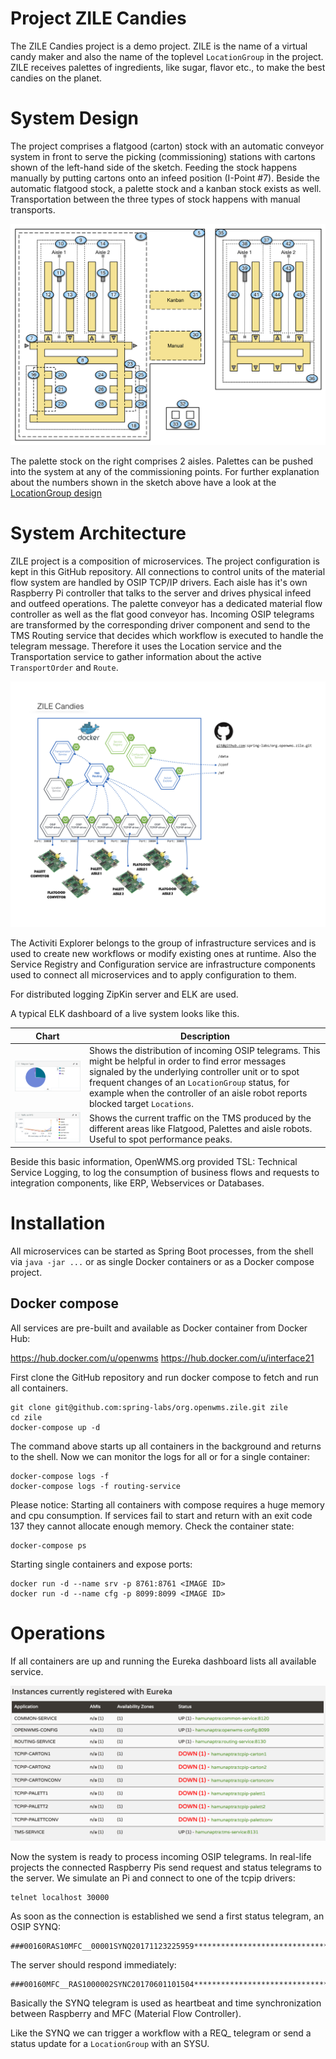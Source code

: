 # Project ZILE Candies

The ZILE Candies project is a demo project. ZILE is the name of a virtual candy maker and
also the name of the toplevel `LocationGroup` in the project. ZILE receives palettes of
ingredients, like sugar, flavor etc., to make the best candies on the planet.

# System Design

The project comprises a flatgood (carton) stock with an automatic conveyor system in front to serve
the picking (commissioning) stations with cartons shown of the left-hand side of the sketch. Feeding
the stock happens manually by putting
cartons onto an infeed position (I-Point #7). Beside the automatic flatgood stock, a palette stock
and a kanban stock exists as well. Transportation between the three types of stock happens with
manual transports.

![Layout][1]

The palette stock on the right comprises 2 aisles. Palettes can be pushed into the system at any of
the commissioning points.
For further explanation about the numbers shown in the sketch above have a look at the
[LocationGroup design](docs/referencedata.md)

# System Architecture

ZILE project is a composition of microservices. The project configuration is kept in
this GitHub repository. All connections to control units of the material flow system are handled
by OSIP TCP/IP drivers. Each aisle has it's own Raspberry Pi controller that talks to the server
and drives physical infeed and outfeed operations. The palette conveyor has a dedicated material
flow controller as well as the flat good conveyor has. Incoming OSIP telegrams are transformed by
the corresponding driver component and send to the TMS Routing service that decides which workflow
is executed to handle the telegram message. Therefore it uses the Location service and the Transportation
service to gather information about the active `TransportOrder` and `Route`.

![SA][2]

The Activiti Explorer belongs to the group of infrastructure services and is used to create new
workflows or modify existing ones at runtime. Also the Service Registry and Configuration service
are infrastructure components used to connect all microservices and to apply configuration to them.

For distributed logging ZipKin server and ELK are used.

A typical ELK dashboard of a live system looks like this.

Chart | Description
---- | ----
![TT][3] | Shows the distribution of incoming OSIP telegrams. This might be helpful in order to find error messages signaled by the underlying controller unit or to spot frequent changes of an `LocationGroup` status, for example when the controller of an aisle robot reports blocked target `Locations`.
![Traffic][4] | Shows the current traffic on the TMS produced by the different areas like Flatgood, Palettes and aisle robots. Useful to spot performance peaks.

Beside this basic information, OpenWMS.org provided TSL: Technical Service Logging, to log the consumption of business flows and requests to integration components, like ERP, Webservices or Databases.

# Installation

All microservices can be started as Spring Boot processes, from the shell via `java -jar ...` or as
single Docker containers or as a Docker compose project.

## Docker compose

All services are pre-built and available as Docker container from Docker Hub:

https://hub.docker.com/u/openwms
https://hub.docker.com/u/interface21

First clone the GitHub repository and run docker compose to fetch and run all containers.

```
git clone git@github.com:spring-labs/org.openwms.zile.git zile
cd zile
docker-compose up -d
```

The command above starts up all containers in the background and returns to the shell. Now we can monitor the logs
for all or for a single container:

```
docker-compose logs -f
docker-compose logs -f routing-service
```

Please notice: Starting all containers with compose requires a huge memory and cpu consumption. If services fail to start and return with an exit code 137 they cannot allocate enough memory. Check the container state:

```
docker-compose ps
```

Starting single containers and expose ports:

```
docker run -d --name srv -p 8761:8761 <IMAGE ID>
docker run -d --name cfg -p 8099:8099 <IMAGE ID>
```

# Operations

If all containers are up and running the Eureka dashboard lists all available service.

![Eureka][5]

Now the system is ready to process incoming OSIP telegrams. In real-life projects the connected Raspberry Pis send request and status telegrams to the server. We simulate an Pi and connect to one of the tcpip drivers:

```
telnet localhost 30000
```

As soon as the connection is established we send a first status telegram, an OSIP SYNQ:

```
###00160RAS10MFC__00001SYNQ20171123225959***********************************************************************************************************************
```

The server should respond immediately:
```
###00160MFC__RAS1000002SYNC20170601101504***********************************************************************************************************************
```

Basically the SYNQ telegram is used as heartbeat and time synchronization between Raspberry and MFC (Material Flow Controller).

Like the SYNQ we can trigger a workflow with a REQ_ telegram or send a status update for a `LocationGroup` with an SYSU.



[1]: res/layout.png
[2]: res/systemoverview.png
[3]: res/tt.png
[4]: res/traffic.png
[5]: res/eureka.png
